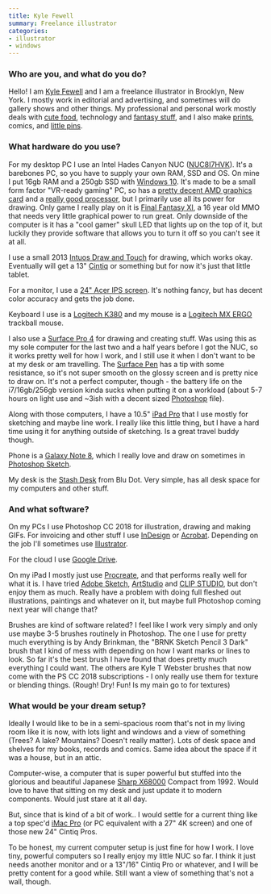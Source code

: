 ```yaml
---
title: Kyle Fewell
summary: Freelance illustrator 
categories:
- illustrator
- windows
---
```


### Who are you, and what do you do?

Hello! I am [Kyle Fewell](https://www.kyle-fewell.com/ "Kyle's website.") and I am a freelance illustrator in Brooklyn, New York. I mostly work in editorial and advertising, and sometimes will do gallery shows and other things. My professional and personal work mostly deals with [cute food](https://www.kyle-fewell.com/food-bbs/ "Kyle's cute food artwork."), technology and [fantasy stuff](https://www.kyle-fewell.com/adventuring/ "Kyle's adventuring artwork."), and I also make [prints](https://www.inprnt.com/gallery/kfewell/ "Kyle's artwork prints on INPRNT."), comics, and [little pins](https://kylefewell.bigcartel.com/ "Kyle's online store."). 

### What hardware do you use?

For my desktop PC I use an Intel Hades Canyon NUC ([NUC8I7HVK][]). It's a barebones PC, so you have to supply your own RAM, SSD and OS. On mine I put 16gb RAM and a 250gb SSD with [Windows 10][windows-10]. It's made to be a small form factor "VR-ready gaming" PC, so has a [pretty decent AMD graphics card][radeon-rx-vega-m-gh] and a [really good processor][core-i7-8809g], but I primarily use all its power for drawing. Only game I really play on it is [Final Fantasy XI][final-fantasy-xi], a 16 year old MMO that needs very little graphical power to run great. Only downside of the computer is it has a "cool gamer" skull LED that lights up on the top of it, but luckily they provide software that allows you to turn it off so you can't see it at all. 

I use a small 2013 [Intuos Draw and Touch][intuos] for drawing, which works okay. Eventually will get a 13" [Cintiq][] or something but for now it's just that little tablet. 

For a monitor, I use a [24" Acer IPS screen][h236hl]. It's nothing fancy, but has decent color accuracy and gets the job done. 

Keyboard I use is a [Logitech K380][k380] and my mouse is a [Logitech MX ERGO][mx-ergo] trackball mouse. 

I also use a [Surface Pro 4][surface-pro-4] for drawing and creating stuff. Was using this as my sole computer for the last two and a half years before I got the NUC, so it works pretty well for how I work, and I still use it when I don't want to be at my desk or am travelling. The [Surface Pen][surface-pen] has a tip with some resistance, so it's not super smooth on the glossy screen and is pretty nice to draw on. It's not a perfect computer, though - the battery life on the i7/16gb/256gb version kinda sucks when putting it on a workload (about 5-7 hours on light use and ~3ish with a decent sized [Photoshop][] file).

Along with those computers, I have a 10.5" [iPad Pro][ipad-pro] that I use mostly for sketching and maybe line work. I really like this little thing, but I have a hard time using it for anything outside of sketching. Is a great travel buddy though.

Phone is a [Galaxy Note 8][galaxy-note-8], which I really love and draw on sometimes in [Photoshop Sketch][photoshop-sketch-android].

My desk is the [Stash Desk][stash-desk] from Blu Dot. Very simple, has all desk space for my computers and other stuff.

### And what software?

On my PCs I use Photoshop CC 2018 for illustration, drawing and making GIFs. For invoicing and other stuff I use [InDesign][] or [Acrobat][]. Depending on the job I'll sometimes use [Illustrator][].

For the cloud I use [Google Drive][google-drive].

On my iPad I mostly just use [Procreate][procreate-ios], and that performs really well for what it is. I have tried [Adobe Sketch][photoshop-sketch-ios], [ArtStudio][artstudio-ios] and [CLIP STUDIO][clip-studio-paint], but don't enjoy them as much. Really have a problem with doing full fleshed out illustrations, paintings and whatever on it, but maybe full Photoshop coming next year will change that?

Brushes are kind of software related? I feel like I work very simply and only use maybe 3-5 brushes routinely in Photoshop. The one I use for pretty much everything is by Andy Brinkman, the "BRNK Sketch Pencil 3 Dark" brush that I kind of mess with depending on how I want marks or lines to look. So far it's the best brush I have found that does pretty much everything I could want. The others are Kyle T Webster brushes that now come with the PS CC 2018 subscriptions -  I only really use them for texture or blending things. (Rough! Dry! Fun! Is my main go to for textures)

### What would be your dream setup?

Ideally I would like to be in a semi-spacious room that's not in my living room like it is now, with lots light and windows and a view of something (Trees? A lake? Mountains? Doesn't really matter). Lots of desk space and shelves for my books, records and comics. Same idea about the space if it was a house, but in an attic.

Computer-wise, a computer that is super powerful but stuffed into the glorious and beautiful Japanese [Sharp X68000][x68000] Compact from 1992. Would love to have that sitting on my desk and just update it to modern components. Would just stare at it all day.

But, since that is kind of a bit of work.. I would settle for a current thing like a top spec'd [iMac Pro][imac-pro] (or PC equivalent with a 27" 4K screen) and one of those new 24" Cintiq Pros.

To be honest, my current computer setup is just fine for how I work. I love tiny, powerful computers so I really enjoy my little NUC so far. I think it just needs another monitor and or a 13"/16" Cintiq Pro or whatever, and I will be pretty content for a good while. Still want a view of something that's not a wall, though.

[acrobat]: https://acrobat.adobe.com/us/en/acrobat.html "Software for creating and editing PDF documents."
[artstudio-ios]: https://itunes.apple.com/us/app/artstudio-draw-and-paint/id354818333 "A drawing and photo editing app."
[cintiq]: https://www.wacom.com/en/us/cintiq "A computer screen you can draw on."
[clip-studio-paint]: http://www.clipstudio.net/en "A drawing program aimed at manga artists."
[core-i7-8809g]: https://www.intel.com/content/www/us/en/products/processors/core/i7-processors/i7-8809g.html "A computer processor."
[final-fantasy-xi]: https://en.wikipedia.org/wiki/Final_Fantasy_XI "An MMO game."
[galaxy-note-8]: https://en.wikipedia.org/wiki/Samsung_Galaxy_Note_8 "A 6.3 inch Android phone."
[google-drive]: https://drive.google.com/ "A cloud storage service."
[h236hl]: https://www.cnet.com/products/acer-h236hl-bid-led-monitor-full-hd-1080p-23/ "A 23 inch LED monitor."
[illustrator]: https://www.adobe.com/products/illustrator.html "A vector graphics editor."
[imac-pro]: https://en.wikipedia.org/wiki/IMac_Pro "An all-in-one workstation."
[indesign]: https://www.adobe.com/products/indesign.html "A desktop/web publishing application."
[intuos]: https://www.wacom.com/en-us/products/pen-tablets/intuos "A pen tablet."
[ipad-pro]: https://en.wikipedia.org/wiki/IPad_Pro "An iOS tablet."
[k380]: https://www.logitech.com/en-us/product/multi-device-keyboard-k380 "A multi-device Bluetooth keyboard."
[mx-ergo]: https://www.logitech.com/en-us/product/mx-ergo-wireless-trackball-mouse "A wireless trackball mouse"
[nuc8i7hvk]: https://www.intel.com/content/www/us/en/products/boards-kits/nuc/kits/nuc8i7hvk.html "A small form factor computer kit."
[photoshop-sketch-android]: https://play.google.com/store/apps/details?id=com.adobe.creativeapps.sketch&hl=en "A drawing and illustration app."
[photoshop-sketch-ios]: https://itunes.apple.com/us/app/adobe-photoshop-sketch/id839085644 "A drawing and illustration app."
[photoshop]: https://www.adobe.com/products/photoshop.html "A bitmap image editor."
[procreate-ios]: https://itunes.apple.com/us/app/procreate/id425073498 "A powerful illustration app."
[radeon-rx-vega-m-gh]: https://www.intel.com/content/www/us/en/support/products/136866/graphics-drivers/graphics-for-8th-generation-intel-processors/radeon-rx-vega-m-gh-graphics.html "A integrated GPU."
[stash-desk]: https://www.bludot.com/stash-desk.html "A desk."
[surface-pen]: https://en.wikipedia.org/wiki/Surface_Pen "A stylus for Surface devices."
[surface-pro-4]: https://en.wikipedia.org/wiki/Surface_Pro_4 "A Windows tablet."
[windows-10]: https://en.wikipedia.org/wiki/Windows_10 "An operating system."
[x68000]: https://en.wikipedia.org/wiki/X68000 "A desktop computer."
